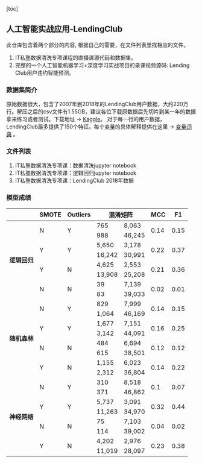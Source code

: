 [toc]

## 人工智能实战应用-LendingClub

此仓库包含着两个部分的内容, 根据自己的需要，在文件列表里找相应的文件。 
1. IT私塾数据清洗专项课程的直播课源代码和数据集。  
2. 完整的一个人工智能机器学习+深度学习实战项目的录课视频源码: Lending Club用户违约智能预测。



### 数据集简介

原始数据很大，包含了2007年到2018年的LendingClub用户数据，大约220万行。解压之后的csv文件有1.55GB，建议各位下载原数据后先切片到某一年的数据拿来练习或者测试。下载地址 &rarr; [Kaggle](https://www.kaggle.com/datasets/wordsforthewise/lending-club)。 对于每一行的用户数据，LendingClub最多提供了150个特征。每个变量的具体解释提供在这里 &rarr; [变量词典](./Data/LCDataDictionary.xlsx) 。

### 文件列表

1. IT私塾数据清洗专项课：数据清洗jupyter notebook
2. IT私塾数据清洗专项课：逻辑回归jupyter notebook
3. IT私塾数据清洗专项课：LendingClub 2018年数据

### 模型成绩

<table>
<thead>
  <tr>
    <th></th>
    <th>SMOTE</th>
    <th>Outliers</th>
    <th colspan="2">混淆矩阵</th>
    <th>MCC</th>
    <th>F1</th>
  </tr>
</thead>
<tbody>
  <tr>
    <td rowspan="8"><strong>逻辑回归</strong></td>
    <td rowspan="2">N</td>
    <td rowspan="2">Y</td>
    <td>765</td>
    <td>8,063</td>
    <td rowspan="2">0.14</td>
    <td rowspan="2">0.15</td>
  </tr>
  <tr>
    <td>988</td>
    <td>46,245</td>
  </tr>
  <tr>
    <td rowspan="2">Y</td>
    <td rowspan="2">Y</td>
    <td>5,650</td>
    <td>3,178</td>
    <td rowspan="2">0.22</td>
    <td rowspan="2">0.37</td>
  </tr>
  <tr>
    <td>16,242</td>
    <td>30,991</td>
  </tr>
  <tr>
    <td rowspan="2">Y</td>
    <td rowspan="2">N</td>
    <td>4,625</td>
    <td>2,553</td>
    <td rowspan="2">0.21</td>
    <td rowspan="2">0.36</td>
  </tr>
  <tr>
    <td>13,908</td>
    <td>25,208</td>
  </tr>
  <tr>
    <td rowspan="2">N</td>
    <td rowspan="2">N</td>
    <td>39</td>
    <td>7,139</td>
    <td rowspan="2">0.02</td>
    <td rowspan="2">0.01</td>
  </tr>
  <tr>
    <td>83</td>
    <td>39,033</td>
  </tr>
      <tr>
    <td rowspan="8"><strong>随机森林</strong></td>
    <td rowspan="2">N</td>
    <td rowspan="2">Y</td>
    <td>829</td>
    <td>7,999</td>
    <td rowspan="2">0.14</td>
    <td rowspan="2">0.15</td>
  </tr>
  <tr>
    <td>1,064</td>
    <td>46,169</td>
  </tr>
  <tr>
    <td rowspan="2">Y</td>
    <td rowspan="2">Y</td>
    <td>1,677</td>
    <td>7,151</td>
    <td rowspan="2">0.16</td>
    <td rowspan="2">0.25</td>
  </tr>
  <tr>
    <td>3,142</td>
    <td>44,091</td>
  </tr>
  <tr>
    <td rowspan="2">N</td>
    <td rowspan="2">N</td>
    <td>484</td>
    <td>6,694</td>
    <td rowspan="2">0.12</td>
    <td rowspan="2">0.12</td>
  </tr>
  <tr>
    <td>615</td>
    <td>38,501</td>
  </tr>
  <tr>
    <td rowspan="2">Y</td>
    <td rowspan="2">N</td>
    <td>1,155</td>
    <td>6,023</td>
    <td rowspan="2">0.14</td>
    <td rowspan="2">0.22</td>
  </tr>
  <tr>
    <td>2,312</td>
    <td>36,804</td>
  </tr>
      <tr>
    <td rowspan="8"><strong>神经网络</strong></td>
    <td rowspan="2">N</td>
    <td rowspan="2">Y</td>
    <td>310</td>
    <td>8,518</td>
    <td rowspan="2">0.1</td>
    <td rowspan="2">0.07</td>
  </tr>
  <tr>
    <td>371</td>
    <td>46,862</td>
  </tr>
  <tr>
    <td rowspan="2">Y</td>
    <td rowspan="2">Y</td>
    <td>5,737</td>
    <td>3,091</td>
    <td rowspan="2">0.32</td>
    <td rowspan="2">0.44</td>
  </tr>
  <tr>
    <td>11,263</td>
    <td>34,970</td>
  </tr>
  <tr>
    <td rowspan="2">N</td>
    <td rowspan="2">N</td>
    <td>75</td>
    <td>7,103</td>
    <td rowspan="2">0.04</td>
    <td rowspan="2">0.02</td>
  </tr>
  <tr>
    <td>114</td>
    <td>39,002</td>
  </tr>
  <tr>
    <td rowspan="2">Y</td>
    <td rowspan="2">N</td>
    <td>4,202</td>
    <td>2,976</td>
    <td rowspan="2">0.23</td>
    <td rowspan="2">0.38</td>
  </tr>
  <tr>
    <td>11,019</td>
    <td>28,097</td>
  </tr>
</tbody>
</table>
